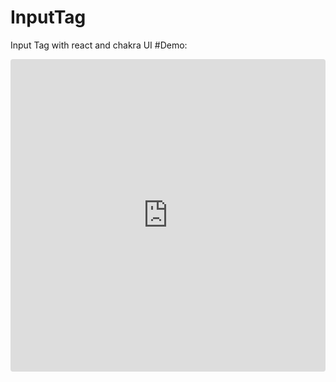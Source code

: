 # InputTag
Input Tag with react and chakra UI
#Demo:
<iframe src="https://codesandbox.io/embed/input-tag-with-chakra-kbt70?fontsize=14&hidenavigation=1&theme=light"
     style="width:100%; height:500px; border:0; border-radius: 4px; overflow:hidden;"
     title="Input Tag With Chakra"
     allow="accelerometer; ambient-light-sensor; camera; encrypted-media; geolocation; gyroscope; hid; microphone; midi; payment; usb; vr; xr-spatial-tracking"
     sandbox="allow-forms allow-modals allow-popups allow-presentation allow-same-origin allow-scripts"
   ></iframe>
